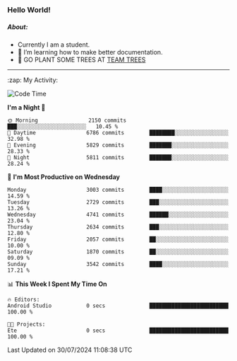 ### Hello World!

##### About:
- Currently I am a student.
- 🌱 I’m learning how to make better documentation.
- 🌱 GO PLANT SOME TREES AT [TEAM TREES](https://teamtrees.org/)

---
  <summary>:zap: My Activity:</summary>
  
<!--START_SECTION:waka-->
![Code Time](http://img.shields.io/badge/Code%20Time-1%2C379%20hrs%2011%20mins-blue)

**I'm a Night 🦉** 

```text
🌞 Morning                2150 commits        ███░░░░░░░░░░░░░░░░░░░░░░   10.45 % 
🌆 Daytime                6786 commits        ████████░░░░░░░░░░░░░░░░░   32.98 % 
🌃 Evening                5829 commits        ███████░░░░░░░░░░░░░░░░░░   28.33 % 
🌙 Night                  5811 commits        ███████░░░░░░░░░░░░░░░░░░   28.24 % 
```
📅 **I'm Most Productive on Wednesday** 

```text
Monday                   3003 commits        ████░░░░░░░░░░░░░░░░░░░░░   14.59 % 
Tuesday                  2729 commits        ███░░░░░░░░░░░░░░░░░░░░░░   13.26 % 
Wednesday                4741 commits        ██████░░░░░░░░░░░░░░░░░░░   23.04 % 
Thursday                 2634 commits        ███░░░░░░░░░░░░░░░░░░░░░░   12.80 % 
Friday                   2057 commits        ██░░░░░░░░░░░░░░░░░░░░░░░   10.00 % 
Saturday                 1870 commits        ██░░░░░░░░░░░░░░░░░░░░░░░   09.09 % 
Sunday                   3542 commits        ████░░░░░░░░░░░░░░░░░░░░░   17.21 % 
```


📊 **This Week I Spent My Time On** 

```text
🔥 Editors: 
Android Studio           0 secs              █████████████████████████   100.00 % 

🐱‍💻 Projects: 
Ete                      0 secs              █████████████████████████   100.00 % 
```


 Last Updated on 30/07/2024 11:08:38 UTC
<!--END_SECTION:waka-->
